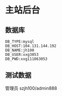 # 主站后台

## 数据库

	DB_TYPE:mysql
	DB_HOST:104.131.144.192
	DB_NAME:jh100
	DB_USER:xxg3053
	DB_PWD:xxg111063053

## 测试数据
管理员 szjh100/admin888